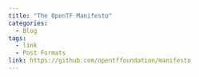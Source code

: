 ```yaml
---
title: "The OpenTF Manifesto"
categories:
  - Blog
tags:
  - link
  - Post Formats
link: https://github.com/opentffoundation/manifesto
---
```


<!-- This theme supports **link posts**, made famous by John Gruber. To use, just add `link: http://url-you-want-linked` to the post's YAML front matter and you're done.

> And this is how a quote looks.

Some [link](#) can also be shown. -->